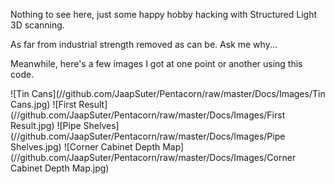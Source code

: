 Nothing to see here, just some happy hobby hacking with Structured Light 3D scanning.

As far from industrial strength removed as can be. Ask me why...

Meanwhile, here's a few images I got at one point or another using this code.

![Tin Cans](//github.com/JaapSuter/Pentacorn/raw/master/Docs/Images/Tin Cans.jpg)
![First Result](//github.com/JaapSuter/Pentacorn/raw/master/Docs/Images/First Result.jpg)
![Pipe Shelves](//github.com/JaapSuter/Pentacorn/raw/master/Docs/Images/Pipe Shelves.jpg)
![Corner Cabinet Depth Map](//github.com/JaapSuter/Pentacorn/raw/master/Docs/Images/Corner Cabinet Depth Map.jpg)
